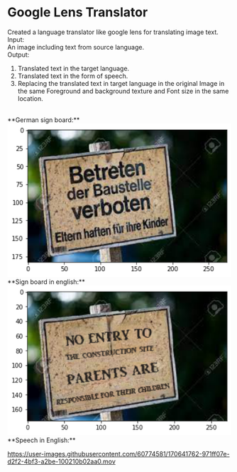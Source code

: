 # Google Lens Translator
Created a language translator like google lens for translating image text.
<br>
Input:
<br>
  An image including text from source language.
<br>
Output:
<br>
1. Translated text in the target language.
2. Translated text in the form of speech.
3. Replacing the translated text in target language in the original Image in the same Foreground and background texture and Font size in the same location.
<br>
**German sign board:**
<br>
<img src="source.png" width="512"/>
<br>
**Sign board in english:**
<br>
<img src="target.png" width="512"/>
<br>
**Speech in English:**
<br>




https://user-images.githubusercontent.com/60774581/170641762-971ff07e-d2f2-4bf3-a2be-100210b02aa0.mov

